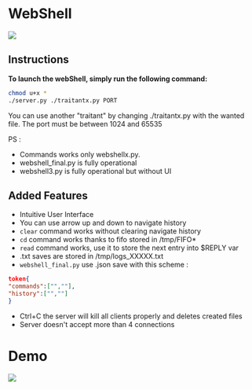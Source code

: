 # WebShell

![](https://iconarchive.com/download/i99290/froyoshark/enkel/iTerm.ico)

## Instructions

**To launch the webShell, simply run the following command:**
```sh
chmod u+x *
./server.py ./traitantx.py PORT
```
You can use another "traitant" by changing ./traitantx.py with the wanted file.
The port must be between 1024 and 65535

PS : 
- Commands works only webshellx.py. 
- webshell_final.py is fully operational
- webshell3.py is fully operational but without UI


## Added Features

- Intuitive User Interface
- You can use arrow up and down to navigate history
- `clear` command works without clearing navigate history
- `cd` command works thanks to fifo stored in /tmp/FIFO\*
- `read` command works, use it to store the next entry into $REPLY var
- .txt saves are stored in /tmp/logs_XXXXX.txt
- `webshell_final.py` use .json save with this scheme :

```json
token{
"commands":["",""],
"history":["",""]
}
```
- Ctrl+C the server will kill all clients properly and deletes created files
- Server doesn't accept more than 4 connections

# Demo

![](https://s8.gifyu.com/images/webshell.gif)
